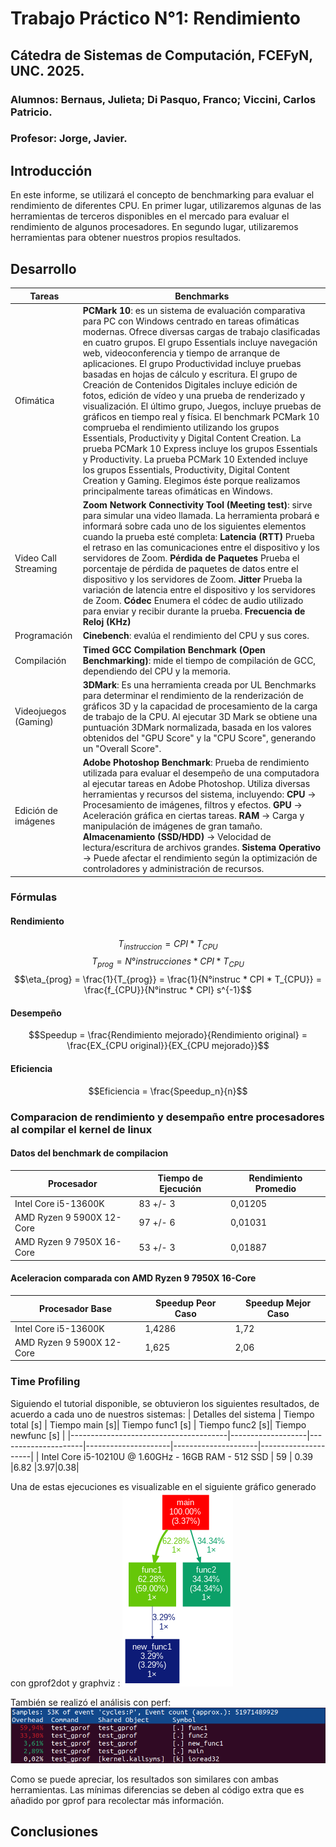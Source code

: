 # Trabajo Práctico N°1: Rendimiento
## Cátedra de Sistemas de Computación, FCEFyN, UNC. 2025.
### Alumnos: Bernaus, Julieta; Di Pasquo, Franco; Viccini, Carlos Patricio.
### Profesor: Jorge, Javier.

## Introducción
En este informe, se utilizará el concepto de benchmarking para evaluar el rendimiento de diferentes CPU. En primer lugar, utilizaremos algunas de las herramientas de terceros disponibles en el mercado para evaluar el rendimiento de algunos procesadores. En segundo lugar, utilizaremos herramientas para obtener nuestros propios resultados.

## Desarrollo


| Tareas                       | Benchmarks                                                                                                           |
|------------------------------|----------------------------------------------------------------------------------------------------------------------|
| Ofimática                    | **PCMark 10**: es un sistema de evaluación comparativa para PC con Windows centrado en tareas ofimáticas modernas. Ofrece diversas cargas de trabajo clasificadas en cuatro grupos. El grupo Essentials incluye navegación web, videoconferencia y tiempo de arranque de aplicaciones. El grupo Productividad incluye pruebas basadas en hojas de cálculo y escritura. El grupo de Creación de Contenidos Digitales incluye edición de fotos, edición de vídeo y una prueba de renderizado y visualización. El último grupo, Juegos, incluye pruebas de gráficos en tiempo real y física. El benchmark PCMark 10 comprueba el rendimiento utilizando los grupos Essentials, Productivity y Digital Content Creation. La prueba PCMark 10 Express incluye los grupos Essentials y Productivity. La prueba PCMark 10 Extended incluye los grupos Essentials, Productivity, Digital Content Creation y Gaming. Elegimos éste porque realizamos principalmente tareas ofimáticas en Windows. |
| Video Call Streaming          | **Zoom Network Connectivity Tool (Meeting test)**: sirve para simular una video llamada. La herramienta probará e informará sobre cada uno de los siguientes elementos cuando la prueba esté completa: **Latencia (RTT)** Prueba el retraso en las comunicaciones entre el dispositivo y los servidores de Zoom. **Pérdida de Paquetes** Prueba el porcentaje de pérdida de paquetes de datos entre el dispositivo y los servidores de Zoom. **Jitter** Prueba la variación de latencia entre el dispositivo y los servidores de Zoom. **Códec** Enumera el códec de audio utilizado para enviar y recibir durante la prueba. **Frecuencia de Reloj (KHz)** |
| Programación                 | **Cinebench**: evalúa el rendimiento del CPU y sus cores.                                                            |
| Compilación                  | **Timed GCC Compilation Benchmark (Open Benchmarking)**: mide el tiempo de compilación de GCC, dependiendo del CPU y la memoria. |
| Videojuegos (Gaming)        | **3DMark**: Es una herramienta creada por UL Benchmarks para determinar el rendimiento de la renderización de gráficos 3D y la capacidad de procesamiento de la carga de trabajo de la CPU. Al ejecutar 3D Mark se obtiene una puntuación 3DMark normalizada, basada en los valores obtenidos del "GPU Score" y la "CPU Score", generando un "Overall Score".  |
| Edición de imágenes          | **Adobe Photoshop Benchmark**: Prueba de rendimiento utilizada para evaluar el desempeño de una computadora al ejecutar tareas en Adobe Photoshop. Utiliza diversas herramientas y recursos del sistema, incluyendo: **CPU** → Procesamiento de imágenes, filtros y efectos. **GPU** → Aceleración gráfica en ciertas tareas. **RAM** → Carga y manipulación de imágenes de gran tamaño. **Almacenamiento (SSD/HDD)** → Velocidad de lectura/escritura de archivos grandes. **Sistema Operativo** → Puede afectar el rendimiento según la optimización de controladores y administración de recursos. |


### Fórmulas
#### Rendimiento

$$T_{instruccion} = CPI * T_{CPU}$$
$$T_{prog} = N°instrucciones * CPI * T_{CPU}$$
$$\eta_{prog} = \frac{1}{T_{prog}}  = \frac{1}{N°instruc * CPI * T_{CPU}} = \frac{f_{CPU}}{N°instruc * CPI} s^{-1}$$

#### Desempeño
$$Speedup = \frac{Rendimiento mejorado}{Rendimiento original} = \frac{EX_{CPU original}}{EX_{CPU mejorado}}$$

#### Eficiencia
$$Eficiencia = \frac{Speedup_n}{n}$$

### Comparacion de rendimiento y desempaño entre procesadores al compilar el kernel de linux
#### Datos del benchmark de compilacion

| Procesador                              | Tiempo de Ejecución | Rendimiento Promedio |
|-----------------------------------------|---------------------|----------------------|
| Intel Core i5-13600K                   | 83 +/- 3            | 0,01205              |
| AMD Ryzen 9 5900X 12-Core               | 97 +/- 6            | 0,01031              |
| AMD Ryzen 9 7950X 16-Core               | 53 +/- 3            | 0,01887              |

#### Aceleracion comparada con AMD Ryzen 9 7950X 16-Core
| Procesador Base                       | Speedup Peor Caso | Speedup Mejor Caso |
|---------------------------------------|-------------------|---------------------|
| Intel Core i5-13600K                 | 1,4286            | 1,72                |
| AMD Ryzen 9 5900X 12-Core             | 1,625             | 2,06                |

### Time Profiling
Siguiendo el tutorial disponible, se obtuvieron los siguientes resultados, de acuerdo a cada uno de nuestros sistemas:
| Detalles del sistema                  | Tiempo total [s] | Tiempo main [s]| Tiempo func1 [s] | Tiempo func2 [s]| Tiempo newfunc [s] |
|---------------------------------------|-------------------|---------------------|---------------------|---------------------|---------------------|
| Intel Core i5-10210U @ 1.60GHz - 16GB RAM - 512 SSD   | 59 | 0.39 |6.82 |3.97|0.38|

Una de estas ejecuciones es visualizable en el siguiente gráfico generado con gprof2dot y graphviz : 
![](img/analysis.png)

También se realizó el análisis con perf: 
![](img/perf.png)

Como se puede apreciar, los resultados son similares con ambas herramientas. Las mínimas diferencias se deben al código extra que es añadido por gprof para recolectar más información.

## Conclusiones
